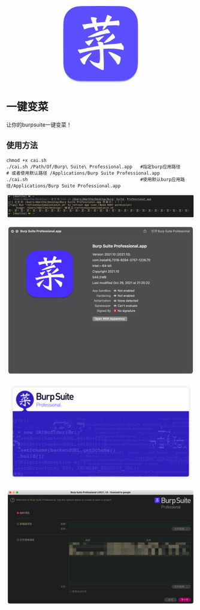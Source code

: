 <p style="text-align: center;">
<img src="README_resource/logo.png" alt="logo" style="zoom:20%;" />
</p>

# 一键变菜

让你的burpsuite一键变菜！

## 使用方法

```shell
chmod +x cai.sh
./cai.sh /Path/Of/Burp\ Suite\ Professional.app   #指定burp应用路径
# 或者使用默认路径 /Applications/Burp Suite Professional.app
./cai.sh                                          #使用默认burp应用路径/Applications/Burp Suite Professional.app
```

![cai](README_resource/cai.png)

![image-20211111163936538](README_resource/image-20211111163936538.png)

![image-20211111163811965](README_resource/image-20211111163811965.png)

![image-20211111163847868](README_resource/image-20211111163847868.png)

